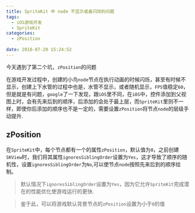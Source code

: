 ```yaml
---
title: SpriteKit 中 node 不显示或者闪烁的问题
tags:
  - iOS游戏开发
  - SpriteKit
categories:
  - zPosition
  
date: 2018-07-20 15:24:52
---
```



今天遇到了第二个坑，`zPosition`的问题

<!-- more -->

在游戏开发过程中，创建的小鸟`node`节点在执行动画的时候闪烁，甚至有时候不显示，创建上下水管的过程中也是，水管不显示，或者随机显示，`FPS`值稳定`60`，但是就是有问题，`google`了一下发现，跟`iOS`里不同，在`iOS`中，控件添加到父视图上时，会有先来后到的顺序，后添加的会处于最上层，而`SpriteKit`里则不一样，即使你后添加的顺序也不是一定的，需要设置`zPosition`将节点`node`的层级手动提升.

## zPosition
在`SpriteKit`中，每个节点都有一个的属性`zPosition`，默认值为`0`，之前创建`SKView`时，我们将其属性`ignoresSiblingOrder`设置为`Yes`，这才导致了顺序的随机性，设置`ignoresSiblingOrder`为`No`,可以使节点`node`按照先来后到的顺序绘制。

> 默认情况下`ignoresSiblingOrder`设置为`Yes`，因为它允许`SpriteKit`完成潜在的性能优化使游戏运行的更快.

> 鉴于此，可以将游戏默认背景节点的`zPosition`设置为小于`0`的值
